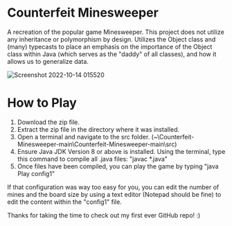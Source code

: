 # Counterfeit Minesweeper
A recreation of the popular game Minesweeper. This project does not utilize any inheritance or polymorphism by design. Utilizes the Object class and (many) typecasts to place an emphasis on the importance of the Object class within Java (which serves as the "daddy" of all classes), and how it allows us to generalize data. 

![Screenshot 2022-10-14 015520](https://user-images.githubusercontent.com/106047063/195773112-b2801759-8e7f-4abd-bac9-1c24a4de8f70.png)


# How to Play
1. Download the zip file.
2. Extract the zip file in the directory where it was installed.
3. Open a terminal and navigate to the src folder. (~\Counterfeit-Minesweeper-main\Counterfeit-Minesweeper-main\src)
4. Ensure Java JDK Version 8 or above is installed. Using the terminal, type this command to compile all .java files: "javac *.java"
5. Once files have been compiled, you can play the game by typing "java Play config1"

If that configuration was way too easy for you, you can edit the number of mines and the board size by using a text editor (Notepad should be fine)
to edit the content within the "config1" file. 

Thanks for taking the time to check out my first ever GitHub repo! :)
